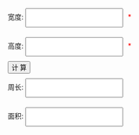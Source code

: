 <!DOCTYPE html>
<html>
<head>
<meta charset="utf-8" />
<title>矩形计算器></title>
<style>
.form-inline{
align-items:center;
margin:200px auto;
width:400px;
}
.form-inline label{
margin:10px 10px 10px 0;
}
.form-inline input{
width:200px;
vertical-align: middle;
margin: 10px 10px 10px 0;
padding: 10px;
}
</style>
</head>
<body>
<form class="form-inline">
<div>宽度:
<input id="iptw" type="text"><span style="color:red">*</span>
</div>
<div>高度:
<input id="ipth" type="text"><span style="color:red">*</span>
</div>
<div>
<button type="button" class="button blue larrow" onclick="sl()">计 算</button>
</div>
<div>周长:
<input id="ipr" type="text" >
</div>
<div>面积:
<input id="iptr" type="text">
</div>
<script>
document.getElementById('w').focus()
function sl() {
var w = document.getElementById("iptw").value;//获取宽度数值。
var h = document.getElementById("ipth").value;//获取高度数值。
var ipr= document.getElementById("ipr")
var iptr= document.getElementById("iptr")
console.log(w >= 0, 'oo')
if (!w) {
alert('宽度不能为空')
} else {
if (w <= 0) {
return alert('宽度不能小于,等于零')
}
if (isNaN(+w)) alert('输入宽度不是合法的数值')
}
if (!h) {
alert('高度不能为空')
} else {
if (h <= 0) {
return alert('高度不能小于,等于零')
}
if (isNaN(+h)) alert('输入高度不是合法的数值')
}
if (w && h && !isNaN(+w) && !isNaN(+h)) {
ipr.value = (((+w) * 100 + (+h) * 100)*2)/100
iptr.value = ((+w) * 100 * (+h) * 100)/10000
} else {
ipr.value = ''
iptr.value = ''
}
}
</script>
</body>
</html>








